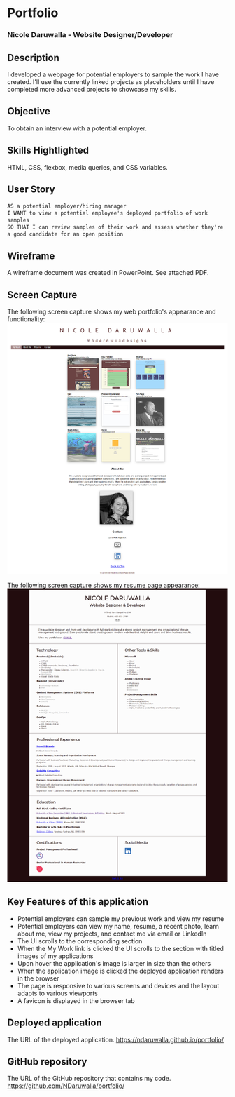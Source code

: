 # Portfolio

### Nicole Daruwalla - Website Designer/Developer

## Description

I developed a webpage for potential employers to sample the work I have created. I'll use the currently linked projects as placeholders until I have completed more advanced projects to showcase my skills. 

## Objective
 To obtain an interview with a potential employer.

## Skills Hightlighted
HTML, CSS, flexbox, media queries, and CSS variables.  


## User Story

```
AS a potential employer/hiring manager
I WANT to view a potential employee's deployed portfolio of work samples
SO THAT I can review samples of their work and assess whether they're a good candidate for an open position

```
## Wireframe

A wireframe document was created in PowerPoint. See attached PDF.

## Screen Capture

The following screen capture shows my web portfolio's appearance and functionality:
![portfolio](./assets/images/portfoliopage.jpg)


The following screen capture shows my resume page appearance:
![resume](./assets/images/resume.jpg)


## Key Features of this application
* Potential employers can sample my previous work and view my resume
* Potential employers can view my name, resume, a recent photo, learn about me, view my projects, and contact me via email or LinkedIn
* The UI scrolls to the corresponding section
* When the My Work link is clicked the UI scrolls to the section with titled images of my applications
* Upon hover the application's image is larger in size than the others
* When the application image is clicked the deployed application renders in the browser
* The page is responsive to various screens and devices and the layout adapts to various viewports
* A favicon is displayed in the browser tab


## Deployed application

The URL of the deployed application.
https://ndaruwalla.github.io/portfolio/

## GitHub repository

The URL of the GitHub repository that contains my code.
https://github.com/NDaruwalla/portfolio/



